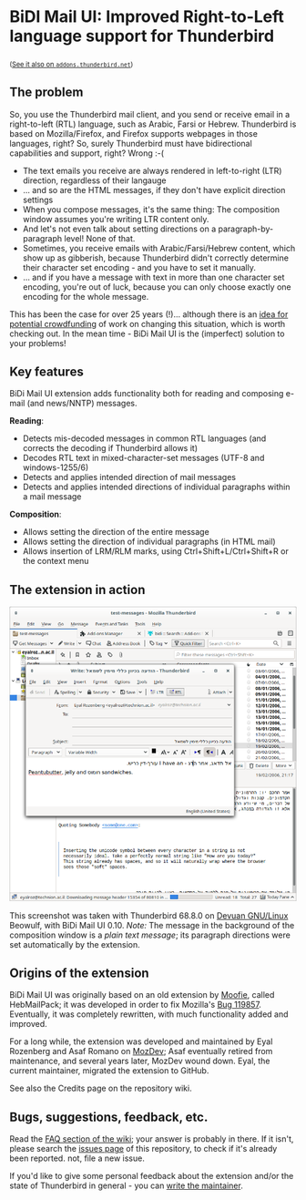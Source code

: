 # BiDI Mail UI: Improved Right-to-Left language support for Thunderbird

<sub>([See it also on `addons.thunderbird.net`](https://addons.thunderbird.net/thunderbird/addon/bidi-mail-ui/))</sub>

## The problem

So, you use the Thunderbird mail client, and you send or receive email in a right-to-left (RTL) language, such as Arabic, Farsi or Hebrew. Thunderbird is based on Mozilla/Firefox, and Firefox supports webpages in those languages, right? So, surely Thunderbird must have bidirectional capabilities and support, right? Wrong :-(

* The text emails you receive are always rendered in left-to-right (LTR) direction, regardless of their langauge
* ... and so are the HTML messages, if they don't have explicit direction settings
* When you compose messages, it's the same thing: The composition window assumes you're writing LTR content only.
* And let's not even talk about setting directions on a paragraph-by-paragraph level! None of that.
* Sometimes, you receive emails with Arabic/Farsi/Hebrew content, which show up as gibberish, because Thunderbird didn't correctly determine their character set encoding - and you have to set it manually.
* ... and if you have a message with text in more than one character set encoding, you're out of luck, because you can only choose exactly one encoding for the whole message.

This has been the case for over 25 years (!)... although there is an [idea for potential crowdfunding](https://github.com/Betterbird/thunderbird-patches/issues/163) of work on changing this situation, which is worth checking out. In the mean time - BiDi Mail UI is the (imperfect) solution to your problems!

## Key features

BiDi Mail UI extension adds functionality both for reading and composing e-mail (and news/NNTP) messages.

**Reading**:

* Detects mis-decoded messages in common RTL languages (and corrects the decoding if Thunderbird allows it)
* Decodes RTL text in mixed-character-set messages (UTF-8 and windows-1255/6)
* Detects and applies intended direction of mail messages
* Detects and applies intended directions of individual paragraphs within a mail message

**Composition**:

* Allows setting the direction of the entire message
* Allows setting the direction of individual paragraphs (in HTML mail)
* Allows insertion of LRM/RLM marks, using Ctrl+Shift+L/Ctrl+Shift+R or the context menu

## The extension in action

![bidimailui in action](https://github.com/eyalroz/bidimailui/blob/master/.github/images/basic-screenshot.png?raw=true)

This screenshot was taken with Thunderbird 68.8.0 on [Devuan GNU/Linux](https://www.devuan.org/) Beowulf, with BiDi Mail UI 0.10. *Note:* The message in the background of the composition window is a *plain text message*; its paragraph directions were set automatically by the extension.

## <a name="origins"> Origins of the extension

BiDi Mail UI was originally based on an old extension by 
[Moofie](http://www.typo.co.il/~mooffie/), called HebMailPack;
it was developed in order to fix Mozilla's 
[Bug 119857](http://bugzilla.mozilla.org/show_bug.cgi?id=119857).
Eventually, it was completely rewritten, with much functionality added and improved.

For a long while, the extension was developed and maintained by Eyal Rozenberg and Asaf Romano on [MozDev](http://www.mozdev.org/); Asaf eventually retired from maintenance, and several years later, MozDev wound down. Eyal, the current maintainer, migrated the extension to GitHub.

See also the Credits page on the repository wiki.

## <a name="feedback"> Bugs, suggestions, feedback, etc.

Read the [FAQ section of the wiki](https://github.com/eyalroz/removedupes/wiki/FAQ-(Frequently-Asked-Questions)); your answer is probably in there. If it isn't, please search the [issues page](https://github.com/eyalroz/removedupes/issues) of this repository, to check if it's already been reported. not, file a new issue. 

If you'd like to give some personal feedback about the extension and/or the state of Thunderbird in general - you can [write the maintainer](mailto:eyalroz1@gmx.com).


